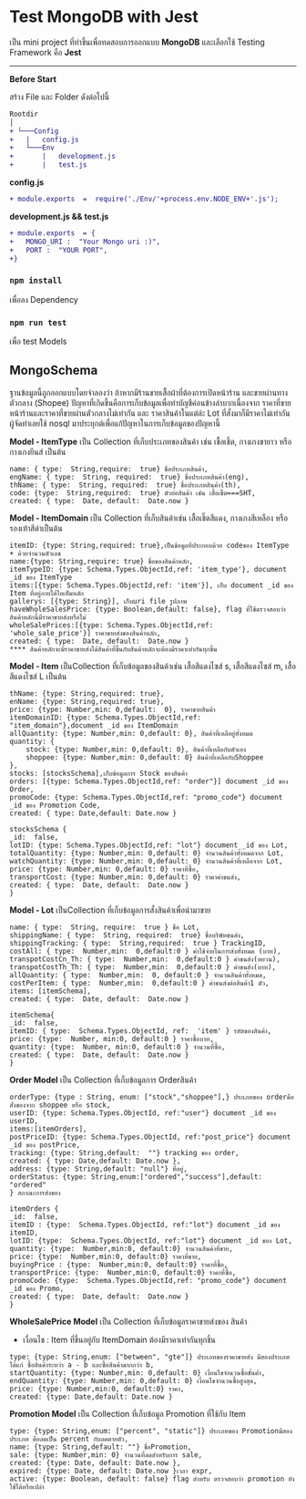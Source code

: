 # Test MongoDB with Jest

เป็น mini project ที่ทำขึ้นเพื่อทดสอบการออกแบบ **MongoDB** และเลือกใช้ Testing Framework คือ  **Jest** 

--------

**Before Start**

สร้าง File และ Folder ดังต่อไปนี้
```diff
Rootdir
│
+ └───Config
+	|	config.js
+	└───Env
+		|	development.js
+		|	test.js	 		
```

**config.js**
```diff
+ module.exports  =  require('./Env/'+process.env.NODE_ENV+'.js');
```
**development.js && test.js**
```diff
+ module.exports  = {
+	MONGO_URI :  "Your Mongo uri :)",
+	PORT :  "YOUR PORT",
+}
```
### `npm install`
เพื่อลง Dependency

### `npm run test`
เพื่อ test Models


## MongoSchema
ฐานข้อมูลนี้ถูกออกแบบโดยจำลองว่า ถ้าหากมีร้านขายเสื้อผ้าที่ต้องการเปิดหน้าร้าน และขายผ่านทางตัวกลาง (Shopee) ปัญหาที่เกิดขึ้นคือการเก็บข้อมูลเพื่อทำบัญชีค่อนข้างลำบากเนื่องจาก ราคาที่ขายหน้าร้านและราคาที่ขายผ่านตัวกลางไม่เท่ากัน และ ราคาสินค้าในแต่ล่ะ Lot ที่สั่งมาก็มีราคาไม่เท่ากัน ผู้จัดทำเลยใช้ nosql มาประยุกต์เพื่อแก้ปัญหาในการเก็บข้อมูลของปัญหานี้

**Model - ItemType**
เป็น Collection ที่เก็บประเภทของสินค้า เช่น เชื้อเชิ้ต, กางเกงขายาว หรือ กางเกงยีนส์ เป็นต้น
````
name: { type:  String,require:  true} ชื่อประเภทสินค้า,
engName: { type:  String, required:  true} ชื่อประเภทสินค้า(eng),
thName: { type:  String, required:  true} ชื่อประเภทสินค้า(th),
code: {type:  String,required:  true} ตัวย่อสินค้า เช่น เสื้อเชิ๊ต===SHT,
created: { type:  Date, default:  Date.now }
````
**Model - ItemDomain**
เป็น Collection ที่เก็บสินค้าเช่น เสื้อเชิ๊ตสีแดง, กางเกงสีเหลือง หรือรองเท้าสีดำเป็นต้น
````
itemID: {type: String,required: true},เป็นข้อมูลที่ประกอบด้วย codeของ ItemType + ด้วยจำนวนตัวเลข
name:{type: String,require: true} ชื่อของสินค้าหลัก,
itemTypeID: {type: Schema.Types.ObjectId,ref: 'item_type'}, document _id ของ ItemType
items:[{type: Schema.Types.ObjectId,ref: 'item'}], เก็บ document _id ของ Item ที่อยู่ภายใต้ไอเท็มหลัก
gallerys: [{type: String}], เก็บuri file รูปภาพ
haveWholeSalesPrice: {type: Boolean,default: false}, flag ที่ใช้ตรวจสอบว่าสินค้าหลักนี้มีราคาขายส่งหรือไม่
wholeSalePrices:[{type: Schema.Types.ObjectId,ref: 'whole_sale_price'}] ราคาขายส่งของสินค้าหลัก,
created: { type:  Date, default:  Date.now }
**** สินค้าหลักจะมีราคาขายส่งได้สินค้าที่ขึ้นกับสินค้าหลักจะต้องมีราคาเท่ากันทุกชิ้น
````
**Model - Item**
เป็นCollection ที่เก็บข้อมูลของสินค้าเช่น เสื้อสีแดงไซส์ s, เสื้อสีแดงไซส์ m, เสื้อสีแดงไซส์ L เป็นต้น
````
thName: {type: String,required: true},
enName: {type: String,required: true},
price: {type: Number,min: 0,default:  0}, ราคาขายสินค้า
itemDomainID: {type: Schema.Types.ObjectId,ref: "item_domain"},document _id ของ ItemDomain 
allQuantity: {type: Number,min: 0,default: 0}, สินค้าที่เหลือยู่ทั้งหมด
quantity: {
	stock: {type: Number,min: 0,default: 0}, สินค้าที่เหลือกับตัวเอง
	shoppee: {type: Number,min: 0,default: 0} สินค้าที่เหลือกับShoppee
},
stocks: [stocksSchema],เก็บข้อมูลการ Stock ของสินค้า
orders: [{type: Schema.Types.ObjectId,ref: "order"}] document _id ของ Order,
promoCode: {type: Schema.Types.ObjectId,ref: "promo_code"} document _id ของ Promotion Code,
created: { type: Date,default: Date.now }

stocksSchema {
_id:  false,
lotID: {type: Schema.Types.ObjectId,ref: "lot"} document _id ของ Lot,
totalQuantity: {type: Number,min: 0,default: 0} จำนวนสินค้าทั้งหมดจาก Lot,
watchQuantity: {type: Number,min: 0,default: 0} จำนวนสินค้าที่เหลือจาก Lot,
price: {type: Number,min: 0,default: 0} ราคาที่ซื้อ,
transportCost: {type: Number,min: 0,default: 0} ราคาค่าขนส่ง,
created: { type:  Date, default:  Date.now }
}
````

**Model - Lot**
เป็นCollection ที่เก็บข้อมูลการสั่งสินค้าเพื่อนำมาขาย
````
name: { type:  String, require:  true } ชื่อ Lot,
shippingName: { type:  String, required:  true} ชื่อบริษัทขนส่ง,
shippingTracking: { type:  String,required:  true } TrackingID,
costAll: { type:  Number,min:  0,default:0 } ค่าใช้จ่ายในการส่งทั้งหมด (บาท),
transpotCostCn_Th: { type:  Number,min:  0,default:0 } ค่าขนส่ง(หยวน),
transpotCostTh_Th: { type:  Number,min:  0,default:0 } ค่าขนส่ง(บาท),
allQuantity: { type:  Number,min:  0, default:0 } จำนวนสินค้าทั้งหมด,
costPerItem: { type:  Number,min:  0,default:0 } ค่าขนส่งต่อสินค้า1 ตัว,
items: [itemSchema],
created: { type:  Date, default:  Date.now }

itemSchema{
_id:  false,
itemID: { type:  Schema.Types.ObjectId, ref:  'item' } รหัสของสินค้า,
price: {type:  Number, min:0, default:0 } ราคาซื้อบาท,
quantity: {type:  Number, min:0, default:0 } จำนวนที่ซื้อ,
created: { type:  Date, default:  Date.now }
}
````

**Order Model**
เป็น Collection ที่เก็บข้อมูลการ Orderสินค้า
````
orderType: {type : String, enum: ["stock","shoppee"],} ประเภทของ orderคือสั่งของจาก shoppee หรือ stock,
userID: {type: Schema.Types.ObjectId, ref:"user"} document _id ของ userID,
items:[itemOrders],
postPriceID: {type: Schema.Types.ObjectId, ref:"post_price"} document _id ของ postPrice,
tracking: {type: String,default:  ""} tracking ของ order,
created: { type: Date,default: Date.now },
address: {type: String,default: "null"} ที่อยู่,
orderStatus: {type: String,enum:["ordered","success"],default: "ordered"
} สถาณะการส่งของ

itemOrders {
_id:  false,
itemID : {type:  Schema.Types.ObjectId, ref:"lot"} document _id ของ itemID,
lotID: {type:  Schema.Types.ObjectId, ref:"lot"} document _id ของ Lot,
quantity: {type:  Number,min:0, default:0} จำนวนสินค้าที่ขาย,
price: {type:  Number,min:0, default:0} ราคาที่ขาย,
buyingPrice : {type:  Number,min:0, default:0} ราคาที่ซื้อ,
transportPrice: {type:  Number,min:0, default:0} ราคาที่ซื้อ,
promoCode: {type:  Schema.Types.ObjectId,ref: "promo_code"} document _id ของ Promo,
created: { type:  Date, default:  Date.now }
}
````

**WholeSalePrice Model**
เป็น Collection ที่เก็บข้อมูลราคาขายส่งของ สินค้า
* เงื่อนไข : Item ที่ขึ้นอยู่กับ ItemDomain ต้องมีราคาเท่ากันทุกชิ้น
````
type: {type: String,enum: ["between", "gte"]} ประเภทของราคาขายส่ง มีสองประเภท ได้แก่ ซื้อสินค้าระหว่า a - b และซื้อสินค้ามากกว่า b,
startQuantity: {type: Number,min: 0,default: 0} เงื่อนไขจำนวนซื้อขั้นต่ำ,
endQuantity: {type: Number,min: 0,default: 0} เงื่อนไขจำนวนซื้อสูงสุด,
price: {type: Number,min:0, default:0} ราคา,
created: {type: Date,default: Date.now }
````

**Promotion Model**
เป็น Collection ที่เก็บข้อมูล Promotion ที่ใช้กับ Item
````
type: {type: String,enum: ["percent", "static"]} ประเภทของ Promotionมีสองประเภท คือลดเป็น percent กับลดตายตัว,
name: {type: String,default: ""} ชื่อPromotion,
sale: {type: Number,min: 0} จำนวนที่ลดสำหรับการ sale,
created: {type: Date, default: Date.now },
expired: {type: Date, default: Date.now }เวลา expr,
active: {type: Boolean, default: false} flag สำหรับ ตรวจสอบว่า promotion ยังใช้ได้หรือเปล่า
````